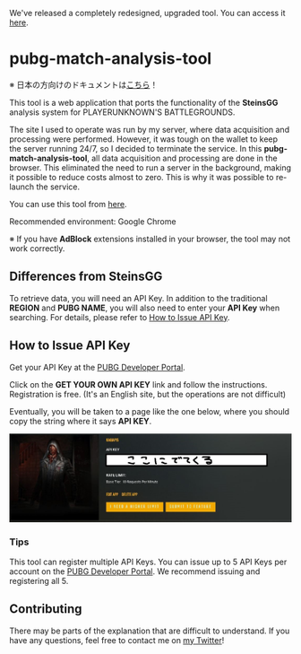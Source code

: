 We've released a completely redesigned, upgraded tool. You can access it [here](https://kagijpn.github.io/pubg-match-replayer/).
# pubg-match-analysis-tool
※ 日本の方向けのドキュメントは[こちら](https://github.com/KagiJPN/pubg-match-analysis-tool/blob/master/README_JP.md)！

This tool is a web application that ports the functionality of the **SteinsGG** analysis system for PLAYERUNKNOWN'S BATTLEGROUNDS.

The site I used to operate was run by my server, where data acquisition and processing were performed. However, it was tough on the wallet to keep the server running 24/7, so I decided to terminate the service. In this **pubg-match-analysis-tool**, all data acquisition and processing are done in the browser. This eliminated the need to run a server in the background, making it possible to reduce costs almost to zero. This is why it was possible to re-launch the service.

You can use this tool from [here](https://kagijpn.github.io/pubg-match-analysis-tool/top/).

Recommended environment: Google Chrome

※ If you have **AdBlock** extensions installed in your browser, the tool may not work correctly.

## Differences from SteinsGG
To retrieve data, you will need an API Key. In addition to the traditional **REGION** and **PUBG NAME**, you will also need to enter your **API Key** when searching. For details, please refer to [How to Issue API Key](#How-to-Issue-API-Key).

## How to Issue API Key
Get your API Key at the [PUBG Developer Portal](https://developer.pubg.com/).

Click on the **GET YOUR OWN API KEY** link and follow the instructions. Registration is free. (It's an English site, but the operations are not difficult)

Eventually, you will be taken to a page like the one below, where you should copy the string where it says **API KEY**.

![pubg-apikey](https://raw.githubusercontent.com/KagiJPN/pubg-bluezone-predictor/master/docs/resource/img/pubg-apikey.JPG)

### Tips
This tool can register multiple API Keys. You can issue up to 5 API Keys per account on the [PUBG Developer Portal](https://developer.pubg.com/). We recommend issuing and registering all 5.

## Contributing
There may be parts of the explanation that are difficult to understand. If you have any questions, feel free to contact me on [my Twitter](https://twitter.com/KagiJPN)!
